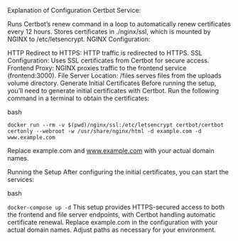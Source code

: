 Explanation of Configuration
Certbot Service:

Runs Certbot’s renew command in a loop to automatically renew certificates every 12 hours.
Stores certificates in ./nginx/ssl, which is mounted by NGINX to /etc/letsencrypt.
NGINX Configuration:

HTTP Redirect to HTTPS: HTTP traffic is redirected to HTTPS.
SSL Configuration: Uses SSL certificates from Certbot for secure access.
Frontend Proxy: NGINX proxies traffic to the frontend service (frontend:3000).
File Server Location: /files serves files from the uploads volume directory.
Generate Initial Certificates
Before running the setup, you’ll need to generate initial certificates with Certbot. Run the following command in a terminal to obtain the certificates:

bash

``` docker run --rm -v $(pwd)/nginx/ssl:/etc/letsencrypt certbot/certbot certonly --webroot -w /usr/share/nginx/html -d example.com -d www.example.com ```

Replace example.com and www.example.com with your actual domain names.

Running the Setup
After configuring the initial certificates, you can start the services:

bash

``` docker-compose up -d ```
This setup provides HTTPS-secured access to both the frontend and file server endpoints, with Certbot handling automatic certificate renewal. Replace example.com in the configuration with your actual domain names. Adjust paths as necessary for your environment.